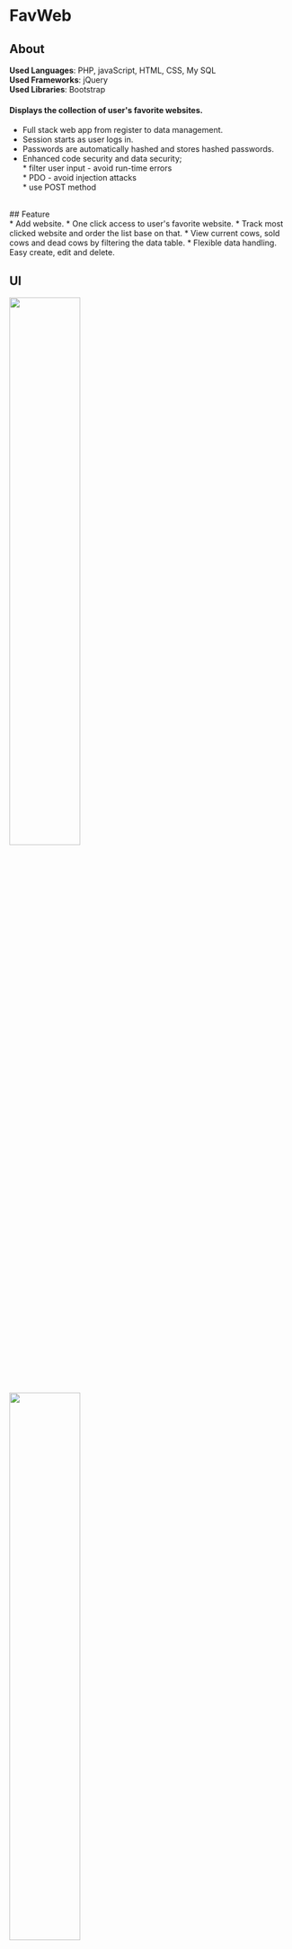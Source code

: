 # FavWeb

## About
**Used Languages**: PHP, javaScript, HTML, CSS, My SQL </br>
**Used Frameworks**: jQuery </br>
**Used Libraries**: Bootstrap </br>

#### Displays the collection of user's favorite websites. </br>
* Full stack web app from register to data management.</br>
* Session starts as user logs in. </br>
* Passwords are automatically hashed and stores hashed passwords.</br>
* Enhanced code security and data security; </br>
              * filter user input - avoid run-time errors </br>
              * PDO - avoid injection attacks</br>
              * use POST method


</br>
## Feature  </br>
* Add website.
* One click access to user's favorite website.
* Track most clicked website and order the list base on that.
* View current cows, sold cows and dead cows by filtering the data table.
* Flexible data handling. Easy create, edit and delete.

## UI
<p style="float-left">
<img src="https://user-images.githubusercontent.com/89232984/148169873-f99b1826-3554-4241-bef1-7141673a64e4.png" width="50%" height="50%" />
<img src="https://user-images.githubusercontent.com/89232984/148170689-1a0f482c-7289-4afa-bdd9-c9e582f1ffa3.png" width="50%" height="50%" />      
 <img src="https://user-images.githubusercontent.com/89232984/148170782-17a82ec7-e54d-407c-95ce-a70374b61703.png" width="50%" height="50%"/> 
 </p>




